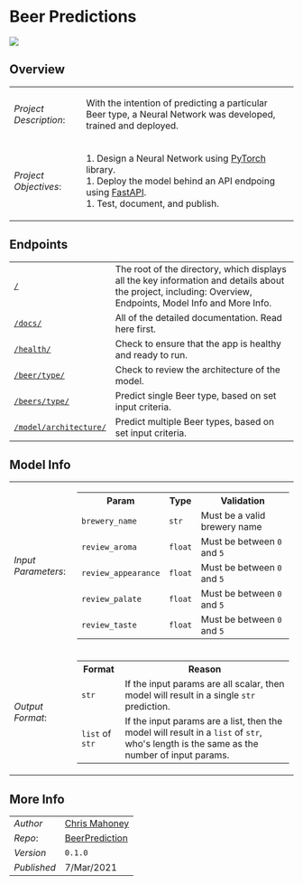 # Beer Predictions

![](https://img.shields.io/static/v1?label=version&message=0.1.0&style=flat&color=green)

## Overview

<table>
    <tr>
        <td><i>Project Description</i>:</td>
        <td>
            <p>With the intention of predicting a particular Beer type, a Neural Network was developed, trained and deployed.</p>
        </td>
    </tr>
    <tr>
        <td><i>Project Objectives</i>:</td>
        <td>
            <p>
                1. Design a Neural Network using <a href="https://pytorch.org/">PyTorch</a> library.
                <br>
                1. Deploy the model behind an API endpoing using <a href="https://fastapi.tiangolo.com/">FastAPI</a>.
                <br>
                1. Test, document, and publish.
            </p>   
        </td>
    </tr>
</table>

## Endpoints

<table>
    <tr>
        <td><code><a href="/">/</a></code></td>
        <td>The root of the directory, which displays all the key information and details about the project, including: Overview, Endpoints, Model Info and More Info.</td>
    </tr>
    <tr>
        <td><code><a href="/docs">/docs/</a></code></td>
        <td>All of the detailed documentation. Read here first.</td>
    </tr>
    <tr>
        <td><code><a href="/health">/health/</a></code></td>
        <td>Check to ensure that the app is healthy and ready to run.</td>
    </tr>
    <tr>
        <td><code><a href="/beer/type">/beer/type/</a></code></td>
        <td>Check to review the architecture of the model.</td>
    </tr>
    <tr>
        <td><code><a href="/beers/type">/beers/type/</a></code></td>
        <td>Predict single Beer type, based on set input criteria.</td>
    </tr>
    <tr>
        <td><code><a href="/model/architecture">/model/architecture/</a></code></td>
        <td>Predict multiple Beer types, based on set input criteria.</td>
    </tr>
</table>

## Model Info
<table>
    <tr>
        <td><i>Input Parameters</i>:</td>
        <td>
            <table>
                <tr>
                    <th>Param</th>
                    <th>Type</th>
                    <th>Validation</th>
                </tr>
                <tr>
                    <td><code>brewery_name</code></td>
                    <td><code>str</code></td>
                    <td>Must be a valid brewery name</td>
                </tr>
                <tr>
                    <td><code>review_aroma</code></td>
                    <td><code>float</code></td>
                    <td>Must be between <code>0</code> and <code>5</code></td>
                </tr>
                <tr>
                    <td><code>review_appearance</code></td>
                    <td><code>float</code></td>
                    <td>Must be between <code>0</code> and <code>5</code></td>
                </tr>
                <tr>
                    <td><code>review_palate</code></td>
                    <td><code>float</code></td>
                    <td>Must be between <code>0</code> and <code>5</code></td>
                </tr>
                <tr>
                    <td><code>review_taste</code></td>
                    <td><code>float</code></td>
                    <td>Must be between <code>0</code> and <code>5</code></td>
                </tr>
            </table>
        </td>
    </tr>
    <tr>
        <td><i>Output Format</i>:</td>
        <td>
            <table>
                <tr>
                    <th>Format</th>
                    <th>Reason</th>
                </tr>
                <tr>
                    <td><code>str</code></td>
                    <td>If the input params are all scalar, then model will result in a single <code>str</code> prediction.</td>
                </tr>
                <tr>
                    <td><code>list</code> of <code>str</code></td>
                    <td>If the input params are a list, then the model will result in a <code>list</code> of <code>str</code>, who's length is the same as the number of input params.</td>
                </tr>
            </table>
        </td>
    </tr>
</table>

## More Info

<table>
    <tr>
        <td><i>Author</i></td>
        <td><a href="https://www.linkedin.com/in/chrimaho/">Chris Mahoney</a></td>
    </tr>
    <tr>
        <td><i>Repo</i>:</td>
        <td><a href="https://github.com/chrimaho/BeerPrediction">BeerPrediction</a></td>
    </tr>
    <tr>
        <td><i>Version</i></td>
        <td><code>0.1.0</code></td>
    </tr>
    <tr>
        <td><i>Published</i></td>
        <td>7/Mar/2021</td>
    </tr>
</table>